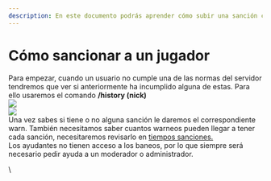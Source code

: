 ```yaml
---
description: En este documento podrás aprender cómo subir una sanción correcta.
---
```


# Cómo sancionar a un jugador

Para empezar, cuando un usuario no cumple una de las normas del servidor tendremos que ver si anteriormente ha incumplido alguna de estas. Para ello usaremos el comando **/history (nick)**\
![](https://lh5.googleusercontent.com/xXm4G1K2sAMfiYZ\_qweOuDtYRnElDb5B1v7PybCDRJ6GlhZGnmfofew\_CEmIeGQFUeWSFYVZbcxrSQxXKeCmtW1yABQt6fCeKdz7tzSvMRjntb43qmkukQWi3Y8ZAO2J-DnsQHfMJFO3cyUmAtbhjCi4rQ3sqkKEqCbGQjeaexHPoNeh9\_AjDnsgfeat)\
![](https://lh5.googleusercontent.com/bhDAjXkFHVxdRRjqWy15gVHqWejJQAb-iXQ2lsO92rh5vqe5pYgmElniplDv62tT5-xblhxKHJJBH3YBEjMvVSjwm3ode8yvgAkyDxQidb61AKIhfMfA\_OoXe2j26Z-ZYFS2EvjSWhfo0GRQxclWi8ebIruvL4zoG3MH9zsdrHiZADuiMX2JLUIE6vtU)\
Una vez sabes si tiene o no alguna sanción le daremos el correspondiente warn. También necesitamos saber cuantos warneos pueden llegar a tener cada sanción, necesitaremos revisarlo en [tiempos sanciones.](tiempos-sanciones.md)\
Los ayudantes no tienen acceso a los baneos, por lo que siempre será necesario pedir ayuda a un moderador o administrador.

\
